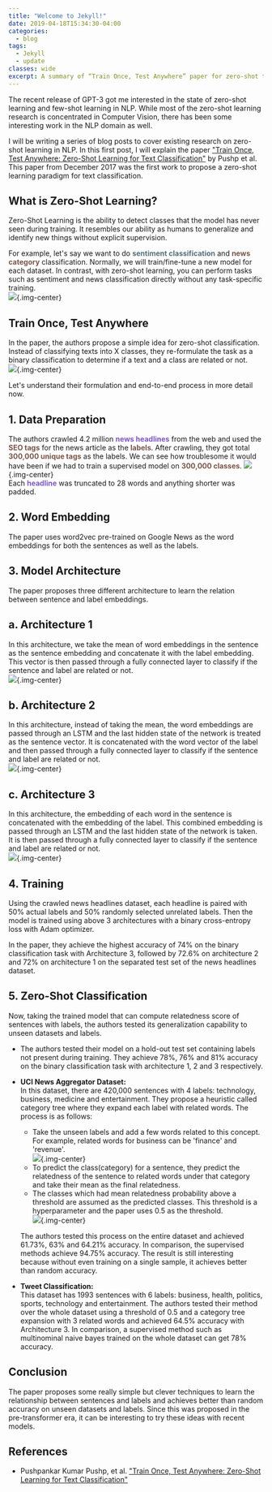 ```yaml
---
title: "Welcome to Jekyll!"
date: 2019-04-18T15:34:30-04:00
categories:
  - blog
tags:
  - Jekyll
  - update
classes: wide
excerpt: A summary of “Train Once, Test Anywhere” paper for zero-shot text classification
---
```



The recent release of GPT-3 got me interested in the state of zero-shot learning and few-shot learning in NLP. While most of the zero-shot learning research is concentrated in Computer Vision, there has been some interesting work in the NLP domain as well.  

I will be writing a series of blog posts to cover existing research on zero-shot learning in NLP. In this first post, I will explain the paper ["Train Once, Test Anywhere: Zero-Shot Learning for Text Classification"](https://arxiv.org/abs/1712.05972) by Pushp et al. This paper from December 2017 was the first work to propose a zero-shot learning paradigm for text classification.  


## What is Zero-Shot Learning?
Zero-Shot Learning is the ability to detect classes that the model has never seen during training. It resembles our ability as humans to generalize and identify new things without explicit supervision.  
 
For example, let's say we want to do <span style="color: #546E7A; font-weight: bold;">sentiment classification</span> and <span style="color: #795548; font-weight: bold;">news category</span> classification. Normally, we will train/fine-tune a new model for each dataset. In contrast, with zero-shot learning, you can perform tasks such as sentiment and news classification directly without any task-specific training.  
![](/images/zero-shot-vs-transfer.png){.img-center}  

## Train Once, Test Anywhere
In the paper, the authors propose a simple idea for zero-shot classification. Instead of classifying texts into X classes, they re-formulate the task as a binary classification to determine if a text and a class are related or not.   
![](/images/zero-shot-paper-idea.png){.img-center}   

Let's understand their formulation and end-to-end process in more detail now.    
## 1. Data Preparation  
The authors crawled 4.2 million <span style="color: #7E57C2; font-weight: bold;">news headlines</span> from the web and used the <span style="color: #795548; font-weight: bold;">SEO tags</span> for the news article as the <span style="color: #795548; font-weight: bold;">labels</span>. After crawling, they got total <span style="color: #795548; font-weight: bold;">300,000 unique tags</span> as the labels. We can see how troublesome it would have been if we had to train a supervised model on <span style="color: #795548; font-weight: bold;">300,000 classes</span>. 
![](/images/zero-shot-data-crawling.png){.img-center}  
Each <span style="color: #7E57C2; font-weight: bold;">headline</span> was truncated to 28 words and anything shorter was padded.  

## 2. Word Embedding   
The paper uses word2vec pre-trained on Google News as the word embeddings for both the sentences as well as the labels.  

## 3. Model Architecture     
The paper proposes three different architecture to learn the relation between sentence and label embeddings.  
## a. Architecture 1  
In this architecture, we take the mean of word embeddings in the sentence as the sentence embedding and concatenate it with the label embedding. This vector is then passed through a fully connected layer to classify if the sentence and label are related or not.  
![](/images/zero-shot-architecture-1.png){.img-center}  

## b. Architecture 2  
In this architecture, instead of taking the mean, the word embeddings are passed through an LSTM and the last hidden state of the network is treated as the sentence vector. It is concatenated with the word vector of the label and then passed through a fully connected layer to classify if the sentence and label are related or not.   
![](/images/zero-shot-architecture-2.png){.img-center}  

## c. Architecture 3  
In this architecture, the embedding of each word in the sentence is concatenated with the embedding of the label. This combined embedding is passed through an LSTM and the last hidden state of the network is taken. It is then passed through a fully connected layer to classify if the sentence and label are related or not.  
![](/images/zero-shot-architecture-3.png){.img-center}  

## 4. Training  
Using the crawled news headlines dataset, each headline is paired with 50% actual labels and 50% randomly selected unrelated labels. Then the model is trained using above 3 architectures with a binary cross-entropy loss with Adam optimizer.  

In the paper, they achieve the highest accuracy of 74% on the binary classification task with Architecture 3, followed by 72.6% on architecture 2 and 72% on architecture 1 on the separated test set of the news headlines dataset.   

## 5. Zero-Shot Classification    
Now, taking the trained model that can compute relatedness score of sentences with labels, the authors tested its generalization capability to unseen datasets and labels.   

- The authors tested their model on a hold-out test set containing labels not present during training.  They achieve 78%, 76% and 81% accuracy on the binary classification task with architecture 1, 2 and 3 respectively.  
- **UCI News Aggregator Dataset:**    
In this dataset, there are 420,000 sentences with 4 labels: technology, business, medicine and entertainment. They propose a heuristic called category tree where they expand each label with related words. The process is as follows:  
    - Take the unseen labels and add a few words related to this concept. For example, related words for business can be 'finance' and 'revenue'.  
    ![](/images/zero-shot-category-tree.png){.img-center}  
    - To predict the class(category) for a sentence, they predict the relatedness of the sentence to related words under that category and take their mean as the final relatedness.  
    - The classes which had mean relatedness probability above a threshold are assumed as the predicted classes.  This threshold is a hyperparameter and the paper uses 0.5 as the threshold.   
    ![](/images/zero-shot-threshold.png){.img-center}    
    
    The authors tested this process on the entire dataset and achieved 61.73%, 63% and 64.21% accuracy. In comparison, the supervised methods achieve 94.75% accuracy. The result is still interesting because without even training on a single sample, it achieves better than random accuracy.  

- **Tweet Classification:**  
This dataset has 1993 sentences with 6 labels: business, health, politics, sports, technology and entertainment. The authors tested their method over the whole dataset using a threshold of 0.5 and a category tree expansion with 3 related words and achieved 64.5% accuracy with Architecture 3. In comparison, a supervised method such as multinominal naive bayes trained on the whole dataset can get 78% accuracy.  

## Conclusion  
The paper proposes some really simple but clever techniques to learn the relationship between sentences and labels and achieves better than random accuracy on unseen datasets and labels. Since this was proposed in the pre-transformer era, it can be interesting to try these ideas with recent models.      


## References
- Pushpankar Kumar Pushp, et al. ["Train Once, Test Anywhere: Zero-Shot Learning for Text Classification"](https://arxiv.org/abs/1712.05972)
